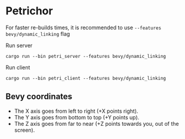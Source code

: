 # Petrichor

For faster re-builds times, it is recommended to use `--features bevy/dynamic_linking` flag

Run server
```shell
cargo run --bin petri_server --features bevy/dynamic_linking
```

Run client
```shell
cargo run --bin petri_client --features bevy/dynamic_linking
```

## Bevy coordinates

- The X axis goes from left to right (+X points right).
- The Y axis goes from bottom to top (+Y points up).
- The Z axis goes from far to near (+Z points towards you, out of the screen).

